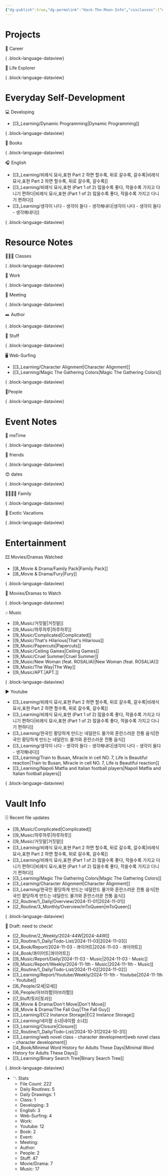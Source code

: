 ```yaml
---
{"dg-publish":true,"dg-permalink":"Hack-The-Moon-Info","cssclasses":["dashboard"],"dg-content-classes":"dashboard","permalink":"/Hack-The-Moon-Info/","contentClasses":"dashboard","dgPassFrontmatter":true,"noteIcon":"1"}
---
```



# Projects

💼 Career


{ .block-language-dataview}

🧭 Life Explorer


{ .block-language-dataview}

# Everyday Self-Development

💻 Developing

- [[3_Learning/Dynamic Programming\|Dynamic Programming]]

{ .block-language-dataview}

📖 Books


{ .block-language-dataview}

🎧 English

- [[3_Learning/비례식 묘사,표현 Part 2 하면 할수록, 뒤로 갈수록, 갈수록\|비례식 묘사,표현 Part 2 하면 할수록, 뒤로 갈수록, 갈수록]]
- [[3_Learning/비례식 묘사,표현 (Part 1 of 2) 많을수록 좋다, 작을수록 가지고 다니기 편하다\|비례식 묘사,표현 (Part 1 of 2) 많을수록 좋다, 작을수록 가지고 다니기 편하다]]
- [[3_Learning/생각이 나다 - 생각이 들다 - 생각해내다\|생각이 나다 - 생각이 들다 - 생각해내다]]

{ .block-language-dataview}

# Resource Notes

👩🏻‍🏫 Classes


{ .block-language-dataview}

💼 Work


{ .block-language-dataview}

🤝 Meeting


{ .block-language-dataview}

✒️ Author


{ .block-language-dataview}

🧸 Stuff


{ .block-language-dataview}

🖥️ Web-Surfing

- [[3_Learning/Character Alignment\|Character Alignment]]
- [[3_Learning/Magic The Gathering Colors\|Magic The Gathering Colors]]

{ .block-language-dataview}

👤People


{ .block-language-dataview}

# Event Notes

💃 meTime


{ .block-language-dataview}

🙂 friends


{ .block-language-dataview}

😍 dates


{ .block-language-dataview}

👨‍👩‍👧‍👦 Family


{ .block-language-dataview}

🌅 Exotic Vacations


{ .block-language-dataview}

# Entertainment

🎞️ Movies/Dramas Watched

- [[8_Movie & Drama/Family Pack\|Family Pack]]
- [[8_Movie & Drama/Fury\|Fury]]

{ .block-language-dataview}

🎥 Movies/Dramas to Watch


{ .block-language-dataview}

🎶 Music

- [[9_Music/거짓말\|거짓말]]
- [[9_Music/하루하루\|하루하루]]
- [[9_Music/Complicated\|Complicated]]
- [[9_Music/That's Hilarious\|That's Hilarious]]
- [[9_Music/Papercuts\|Papercuts]]
- [[9_Music/Ceiling Games\|Ceiling Games]]
- [[9_Music/Cruel Summer\|Cruel Summer]]
- [[9_Music/New Woman (feat. ROSALIA)\|New Woman (feat. ROSALIA)]]
- [[9_Music/The Way\|The Way]]
- [[9_Music/APT.\|APT.]]

{ .block-language-dataview}

▶️ Youtube

- [[3_Learning/비례식 묘사,표현 Part 2 하면 할수록, 뒤로 갈수록, 갈수록\|비례식 묘사,표현 Part 2 하면 할수록, 뒤로 갈수록, 갈수록]]
- [[3_Learning/비례식 묘사,표현 (Part 1 of 2) 많을수록 좋다, 작을수록 가지고 다니기 편하다\|비례식 묘사,표현 (Part 1 of 2) 많을수록 좋다, 작을수록 가지고 다니기 편하다]]
- [[3_Learning/한국인 황당하게 만드는 네덜란드 물가와 혼란스러운 전통 음식\|한국인 황당하게 만드는 네덜란드 물가와 혼란스러운 전통 음식]]
- [[3_Learning/생각이 나다 - 생각이 들다 - 생각해내다\|생각이 나다 - 생각이 들다 - 생각해내다]]
- [[3_Learning/Train to Busan, Miracle in cell NO. 7, Life is Beautiful reaction\|Train to Busan, Miracle in cell NO. 7, Life is Beautiful reaction]]
- [[3_Learning/Napoli Matfia and Italian football players\|Napoli Matfia and Italian football players]]

{ .block-language-dataview}

# Vault Info

🗄️ Recent file updates

- [[9_Music/Complicated\|Complicated]]
- [[9_Music/하루하루\|하루하루]]
- [[9_Music/거짓말\|거짓말]]
- [[3_Learning/비례식 묘사,표현 Part 2 하면 할수록, 뒤로 갈수록, 갈수록\|비례식 묘사,표현 Part 2 하면 할수록, 뒤로 갈수록, 갈수록]]
- [[3_Learning/비례식 묘사,표현 (Part 1 of 2) 많을수록 좋다, 작을수록 가지고 다니기 편하다\|비례식 묘사,표현 (Part 1 of 2) 많을수록 좋다, 작을수록 가지고 다니기 편하다]]
- [[3_Learning/Magic The Gathering Colors\|Magic The Gathering Colors]]
- [[3_Learning/Character Alignment\|Character Alignment]]
- [[3_Learning/한국인 황당하게 만드는 네덜란드 물가와 혼란스러운 전통 음식\|한국인 황당하게 만드는 네덜란드 물가와 혼란스러운 전통 음식]]
- [[2_Routine/1_Daily/Overview/2024-11-01\|2024-11-01]]
- [[2_Routine/3_Monthly/Overview/mToQueen\|mToQueen]]

{ .block-language-dataview}

🔖 Draft: need to check!

- [[2_Routine/2_Weekly/2024-44W\|2024-44W]]
- [[2_Routine/1_Daily/Todo-List/2024-11-03\|2024-11-03]]
- [[4_Book/Report/2024-11-03 - 콰이어트\|2024-11-03 - 콰이어트]]
- [[4_Book/콰이어트\|콰이어트]]
- [[9_Music/Report/Daily/2024-11-03 - Music\|2024-11-03 - Music]]
- [[9_Music/Report/Weekly/2024-11-1th - Music\|2024-11-1th - Music]]
- [[2_Routine/1_Daily/Todo-List/2024-11-02\|2024-11-02]]
- [[3_Learning/Report/Youtube/Weekly/2024-11-1th - Youtube\|2024-11-1th - Youtube]]
- [[6_People/모세\|모세]]
- [[6_People/아브라함\|아브라함]]
- [[7_Stuff/토라\|토라]]
- [[8_Movie & Drama/Don't Move\|Don't Move]]
- [[8_Movie & Drama/The Fall Guy\|The Fall Guy]]
- [[3_Learning/EC2 Instance Storage\|EC2 Instance Storage]]
- [[3_Learning/네이팜 소녀\|네이팜 소녀]]
- [[3_Learning/Closure\|Closure]]
- [[2_Routine/1_Daily/Todo-List/2024-10-31\|2024-10-31]]
- [[3_Learning/web novel class - character development\|web novel class - character development]]
- [[4_Book/Minimal Word History for Adults These Days\|Minimal Word History for Adults These Days]]
- [[3_Learning/Binary Search Tree\|Binary Search Tree]]

{ .block-language-dataview}

-   〽️ Stats
    -   File Count: 222
    -   Daily Routines: 5
    -   Daily Drawings: 1
    -   Class: 1
    -   Developing: 3
    -   English: 3
    -   Web-Surfing: 4
    -   Work: 
    -   Youtube: 12
    -   Book: 2
    -   Event: 
    -   Meeting: 
    -   Author: 
    -   People: 2
    -   Stuff: 47
    -   Movie/Drama: 7
    -   Music: 17
